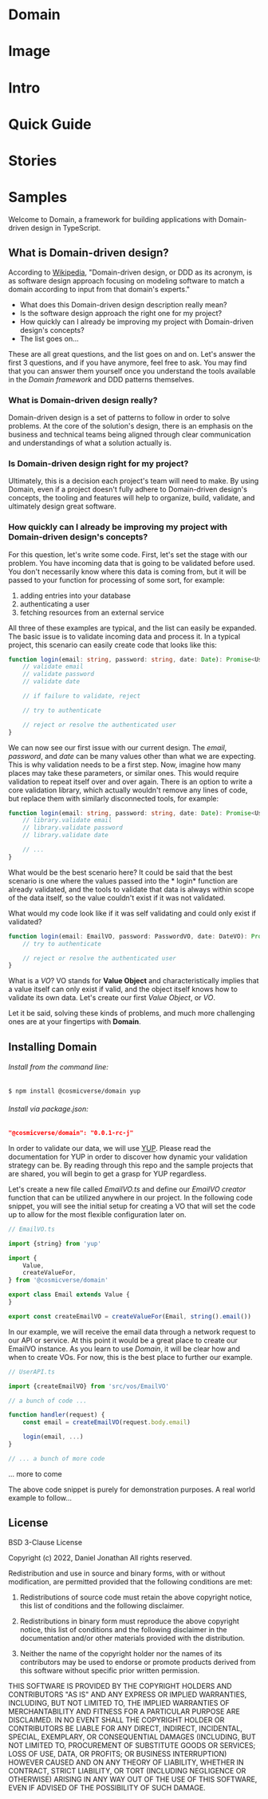# Domain

# Image

# Intro

# Quick Guide

# Stories

# Samples




Welcome to Domain, a framework for building applications with Domain-driven design in TypeScript.

## What is Domain-driven design?

According to [Wikipedia](https://en.wikipedia.org/wiki/Domain-driven_design), "Domain-driven design, or DDD as its
acronym, is as software design approach focusing on modeling software to match a domain according to input from that
domain's experts."

- What does this Domain-driven design description really mean?
- Is the software design approach the right one for my project?
- How quickly can I already be improving my project with Domain-driven design's concepts?
- The list goes on...

These are all great questions, and the list goes on and on. Let's answer the first 3 questions, and if you have anymore,
feel free to ask. You may find that you can answer them yourself once you understand the tools available in the *Domain
framework* and DDD patterns themselves.

### What is Domain-driven design really?

Domain-driven design is a set of patterns to follow in order to solve problems. At the core of the solution's design,
there is an emphasis on the business and technical teams being aligned through clear communication and understandings of
what a solution actually is.

### Is Domain-driven design right for my project?

Ultimately, this is a decision each project's team will need to make. By using Domain, even if a project doesn't fully
adhere to Domain-driven design's concepts, the tooling and features will help to organize, build, validate, and
ultimately design great software.

### How quickly can I already be improving my project with Domain-driven design's concepts?

For this question, let's write some code. First, let's set the stage with our problem. You have incoming data that is
going to be validated before used. You don't necessarily know where this data is coming from, but it will be passed to
your function for processing of some sort, for example:

1. adding entries into your database
2. authenticating a user
3. fetching resources from an external service

All three of these examples are typical, and the list can easily be expanded. The basic issue is to validate incoming
data and process it. In a typical project, this scenario can easily create code that looks like this:

```typescript
function login(email: string, password: string, date: Date): Promise<User> {
    // validate email
    // validate password
    // validate date

    // if failure to validate, reject

    // try to authenticate 

    // reject or resolve the authenticated user
}
```

We can now see our first issue with our current design. The *email*, *password*, and *date* can be many values other
than what we are expecting. This is why validation needs to be a first step. Now, imagine how many places may take these
parameters, or similar ones. This would require validation to repeat itself over and over again. There is an option to
write a core validation library, which actually wouldn't remove any lines of code, but replace them with similarly
disconnected tools, for example:

```typescript
function login(email: string, password: string, date: Date): Promise<User> {
    // library.validate email
    // library.validate password
    // library.validate date

    // ...
}
```

What would be the best scenario here? It could be said that the best scenario is one where the values passed into the *
login* function are already validated, and the tools to validate that data is always within scope of the data itself, so
the value couldn't exist if it was not validated.

What would my code look like if it was self validating and could only exist if validated?

```typescript
function login(email: EmailVO, password: PasswordVO, date: DateVO): Promise<UserVO> {
    // try to authenticate 

    // reject or resolve the authenticated user
}
```

What is a *VO*? VO stands for **Value Object** and characteristically implies that a value itself can only exist if
valid, and the object itself knows how to validate its own data. Let's create our first *Value Object*, or *VO*.

Let it be said, solving these kinds of problems, and much more challenging ones are at your fingertips with **Domain**.

## Installing Domain

###### Install from the command line:

```zsh
$ npm install @cosmicverse/domain yup
```

###### Install via package.json:

```json
"@cosmicverse/domain": "0.0.1-rc-j"
```

In order to validate our data, we will use [YUP](https://github.com/jquense/yup). Please read the documentation for YUP
in order to discover how dynamic your validation strategy can be. By reading through this repo and the sample projects
that are shared, you will begin to get a grasp for YUP regardless.

Let's create a new file called *EmailVO.ts* and define our *EmailVO creator* function that can be utilized anywhere in
our project. In the following code snippet, you will see the initial setup for creating a VO that will set the code up
to allow for the most flexible configuration later on.

```typescript
// EmailVO.ts

import {string} from 'yup'

import {
    Value,
    createValueFor,
} from '@cosmicverse/domain'

export class Email extends Value {
}

export const createEmailVO = createValueFor(Email, string().email())
```

In our example, we will receive the email data through a network request to our API or service. At this point it would
be a great place to create our EmailVO instance. As you learn to use *Domain*, it will be clear how and when to create
VOs. For now, this is the best place to further our example.

```typescript
// UserAPI.ts

import {createEmailVO} from 'src/vos/EmailVO'

// a bunch of code ...

function handler(request) {
    const email = createEmailVO(request.body.email)

    login(email, ...)
}

// ... a bunch of more code
```

... more to come

The above code snippet is purely for demonstration purposes. A real world example to follow...

## License

BSD 3-Clause License

Copyright (c) 2022, Daniel Jonathan <daniel at cosmicverse dot org>
All rights reserved.

Redistribution and use in source and binary forms, with or without
modification, are permitted provided that the following conditions are met:

1. Redistributions of source code must retain the above copyright notice, this
   list of conditions and the following disclaimer.

2. Redistributions in binary form must reproduce the above copyright notice,
   this list of conditions and the following disclaimer in the documentation
   and/or other materials provided with the distribution.

3. Neither the name of the copyright holder nor the names of its
   contributors may be used to endorse or promote products derived from
   this software without specific prior written permission.

THIS SOFTWARE IS PROVIDED BY THE COPYRIGHT HOLDERS AND CONTRIBUTORS "AS IS"
AND ANY EXPRESS OR IMPLIED WARRANTIES, INCLUDING, BUT NOT LIMITED TO, THE
IMPLIED WARRANTIES OF MERCHANTABILITY AND FITNESS FOR A PARTICULAR PURPOSE ARE
DISCLAIMED. IN NO EVENT SHALL THE COPYRIGHT HOLDER OR CONTRIBUTORS BE LIABLE
FOR ANY DIRECT, INDIRECT, INCIDENTAL, SPECIAL, EXEMPLARY, OR CONSEQUENTIAL
DAMAGES (INCLUDING, BUT NOT LIMITED TO, PROCUREMENT OF SUBSTITUTE GOODS OR
SERVICES; LOSS OF USE, DATA, OR PROFITS; OR BUSINESS INTERRUPTION) HOWEVER
CAUSED AND ON ANY THEORY OF LIABILITY, WHETHER IN CONTRACT, STRICT LIABILITY,
OR TORT (INCLUDING NEGLIGENCE OR OTHERWISE) ARISING IN ANY WAY OUT OF THE USE
OF THIS SOFTWARE, EVEN IF ADVISED OF THE POSSIBILITY OF SUCH DAMAGE.
